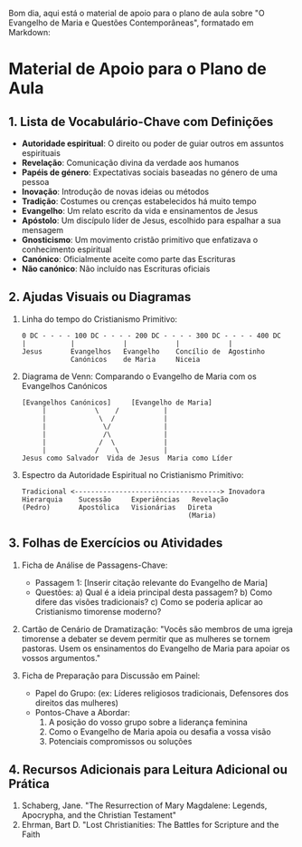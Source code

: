 Bom dia, aqui está o material de apoio para o plano de aula sobre "O Evangelho de Maria e Questões Contemporâneas", formatado em Markdown:

# Material de Apoio para o Plano de Aula

## 1. Lista de Vocabulário-Chave com Definições

- **Autoridade espiritual**: O direito ou poder de guiar outros em assuntos espirituais  
- **Revelação**: Comunicação divina da verdade aos humanos
- **Papéis de género**: Expectativas sociais baseadas no género de uma pessoa
- **Inovação**: Introdução de novas ideias ou métodos
- **Tradição**: Costumes ou crenças estabelecidos há muito tempo
- **Evangelho**: Um relato escrito da vida e ensinamentos de Jesus
- **Apóstolo**: Um discípulo líder de Jesus, escolhido para espalhar a sua mensagem
- **Gnosticismo**: Um movimento cristão primitivo que enfatizava o conhecimento espiritual
- **Canónico**: Oficialmente aceite como parte das Escrituras
- **Não canónico**: Não incluído nas Escrituras oficiais

## 2. Ajudas Visuais ou Diagramas

1. Linha do tempo do Cristianismo Primitivo:
   ```
   0 DC - - - - 100 DC - - - - 200 DC - - - - 300 DC - - - - 400 DC
   |           |            |            |            |
   Jesus       Evangelhos   Evangelho    Concílio de  Agostinho
               Canónicos    de Maria     Niceia      
   ```

2. Diagrama de Venn: Comparando o Evangelho de Maria com os Evangelhos Canónicos
   ```
   [Evangelhos Canónicos]     [Evangelho de Maria]
        |            \    /           |
        |             \  /            |
        |              \/             |
        |              /\             |
        |             /  \            |
        |            /    \           |
   Jesus como Salvador  Vida de Jesus  Maria como Líder
   ```

3. Espectro da Autoridade Espiritual no Cristianismo Primitivo:
   ```
   Tradicional <------------------------------------> Inovadora
   Hierarquia    Sucessão     Experiências   Revelação
   (Pedro)       Apostólica   Visionárias   Direta
                                            (Maria)
   ```

## 3. Folhas de Exercícios ou Atividades

1. Ficha de Análise de Passagens-Chave:
   - Passagem 1: [Inserir citação relevante do Evangelho de Maria]
   - Questões:
     a) Qual é a ideia principal desta passagem?
     b) Como difere das visões tradicionais?
     c) Como se poderia aplicar ao Cristianismo timorense moderno?

2. Cartão de Cenário de Dramatização:
   "Vocês são membros de uma igreja timorense a debater se devem permitir que as mulheres se tornem pastoras. Usem os ensinamentos do Evangelho de Maria para apoiar os vossos argumentos."

3. Ficha de Preparação para Discussão em Painel:
   - Papel do Grupo: (ex: Líderes religiosos tradicionais, Defensores dos direitos das mulheres)
   - Pontos-Chave a Abordar:
     1. A posição do vosso grupo sobre a liderança feminina
     2. Como o Evangelho de Maria apoia ou desafia a vossa visão
     3. Potenciais compromissos ou soluções

## 4. Recursos Adicionais para Leitura Adicional ou Prática

1. Schaberg, Jane. "The Resurrection of Mary Magdalene: Legends, Apocrypha, and the Christian Testament"
2. Ehrman, Bart D. "Lost Christianities: The Battles for Scripture and the Faith